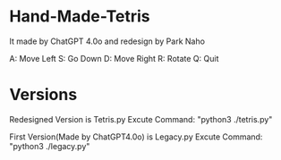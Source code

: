 # Hand-Made-Tetris
It made by ChatGPT 4.0o and
redesign by Park Naho

A: Move Left
S: Go Down
D: Move Right
R: Rotate
Q: Quit

# Versions
Redesigned Version is Tetris.py
Excute Command: "python3 ./tetris.py"

First Version(Made by ChatGPT4.0o) is Legacy.py
Excute Command: "python3 ./legacy.py"
